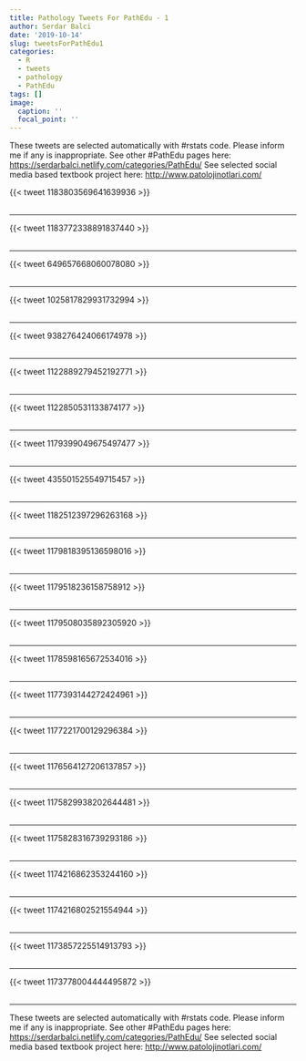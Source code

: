 ```yaml
---
title: Pathology Tweets For PathEdu - 1
author: Serdar Balci
date: '2019-10-14'
slug: tweetsForPathEdu1
categories:
  - R
  - tweets
  - pathology
  - PathEdu
tags: []
image:
  caption: ''
  focal_point: ''
---
```



These tweets are selected automatically with #rstats code. Please inform me if any is inappropriate.
See other #PathEdu pages here: https://serdarbalci.netlify.com/categories/PathEdu/ 
See selected social media based textbook project here: http://www.patolojinotlari.com/

{{< tweet 1183803569641639936 >}}
<br>
<br>
<hr>
{{< tweet 1183772338891837440 >}}
<br>
<br>
<hr>
{{< tweet 649657668060078080 >}}
<br>
<br>
<hr>
{{< tweet 1025817829931732994 >}}
<br>
<br>
<hr>
{{< tweet 938276424066174978 >}}
<br>
<br>
<hr>
{{< tweet 1122889279452192771 >}}
<br>
<br>
<hr>
{{< tweet 1122850531133874177 >}}
<br>
<br>
<hr>
{{< tweet 1179399049675497477 >}}
<br>
<br>
<hr>
{{< tweet 435501525549715457 >}}
<br>
<br>
<hr>
{{< tweet 1182512397296263168 >}}
<br>
<br>
<hr>
{{< tweet 1179818395136598016 >}}
<br>
<br>
<hr>
{{< tweet 1179518236158758912 >}}
<br>
<br>
<hr>
{{< tweet 1179508035892305920 >}}
<br>
<br>
<hr>
{{< tweet 1178598165672534016 >}}
<br>
<br>
<hr>
{{< tweet 1177393144272424961 >}}
<br>
<br>
<hr>
{{< tweet 1177221700129296384 >}}
<br>
<br>
<hr>
{{< tweet 1176564127206137857 >}}
<br>
<br>
<hr>
{{< tweet 1175829938202644481 >}}
<br>
<br>
<hr>
{{< tweet 1175828316739293186 >}}
<br>
<br>
<hr>
{{< tweet 1174216862353244160 >}}
<br>
<br>
<hr>
{{< tweet 1174216802521554944 >}}
<br>
<br>
<hr>
{{< tweet 1173857225514913793 >}}
<br>
<br>
<hr>
{{< tweet 1173778004444495872 >}}
<br>
<br>
<hr>


These tweets are selected automatically with #rstats code. Please inform me if any is inappropriate.
See other #PathEdu pages here: https://serdarbalci.netlify.com/categories/PathEdu/ 
See selected social media based textbook project here: http://www.patolojinotlari.com/

